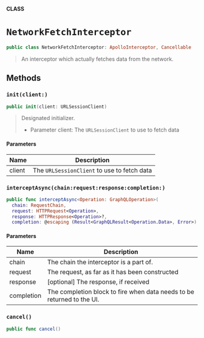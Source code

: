 **CLASS**

# `NetworkFetchInterceptor`

```swift
public class NetworkFetchInterceptor: ApolloInterceptor, Cancellable
```

> An interceptor which actually fetches data from the network.

## Methods
### `init(client:)`

```swift
public init(client: URLSessionClient)
```

> Designated initializer.
>
> - Parameter client: The `URLSessionClient` to use to fetch data

#### Parameters

| Name | Description |
| ---- | ----------- |
| client | The `URLSessionClient` to use to fetch data |

### `interceptAsync(chain:request:response:completion:)`

```swift
public func interceptAsync<Operation: GraphQLOperation>(
  chain: RequestChain,
  request: HTTPRequest<Operation>,
  response: HTTPResponse<Operation>?,
  completion: @escaping (Result<GraphQLResult<Operation.Data>, Error>) -> Void)
```

#### Parameters

| Name | Description |
| ---- | ----------- |
| chain | The chain the interceptor is a part of. |
| request | The request, as far as it has been constructed |
| response | [optional] The response, if received |
| completion | The completion block to fire when data needs to be returned to the UI. |

### `cancel()`

```swift
public func cancel()
```
